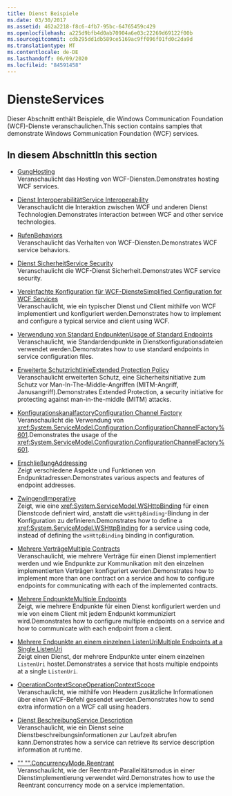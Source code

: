 ```yaml
---
title: Dienst Beispiele
ms.date: 03/30/2017
ms.assetid: 462a2218-f8c6-4fb7-95bc-64765459c429
ms.openlocfilehash: a225d9bfb4d0ab70904a6e03c22269d69122f00b
ms.sourcegitcommit: cdb295dd1db589ce5169ac9ff096f01fd0c2da9d
ms.translationtype: MT
ms.contentlocale: de-DE
ms.lasthandoff: 06/09/2020
ms.locfileid: "84591458"
---
```

# <a name="services"></a><span data-ttu-id="088f9-102">Dienste</span><span class="sxs-lookup"><span data-stu-id="088f9-102">Services</span></span>

<span data-ttu-id="088f9-103">Dieser Abschnitt enthält Beispiele, die Windows Communication Foundation (WCF)-Dienste veranschaulichen.</span><span class="sxs-lookup"><span data-stu-id="088f9-103">This section contains samples that demonstrate Windows Communication Foundation (WCF) services.</span></span>

## <a name="in-this-section"></a><span data-ttu-id="088f9-104">In diesem Abschnitt</span><span class="sxs-lookup"><span data-stu-id="088f9-104">In this section</span></span>

- <span data-ttu-id="088f9-105">[Gung](../feature-details/hosting.md)</span><span class="sxs-lookup"><span data-stu-id="088f9-105">[Hosting](../feature-details/hosting.md)</span></span>\
<span data-ttu-id="088f9-106">Veranschaulicht das Hosting von WCF-Diensten.</span><span class="sxs-lookup"><span data-stu-id="088f9-106">Demonstrates hosting WCF services.</span></span>

- <span data-ttu-id="088f9-107">[Dienst Interoperabilität](service-interoperability.md)</span><span class="sxs-lookup"><span data-stu-id="088f9-107">[Service Interoperability](service-interoperability.md)</span></span>\
<span data-ttu-id="088f9-108">Veranschaulicht die Interaktion zwischen WCF und anderen Dienst Technologien.</span><span class="sxs-lookup"><span data-stu-id="088f9-108">Demonstrates interaction between WCF and other service technologies.</span></span>

- <span data-ttu-id="088f9-109">[Rufen](behaviors.md)</span><span class="sxs-lookup"><span data-stu-id="088f9-109">[Behaviors](behaviors.md)</span></span>\
<span data-ttu-id="088f9-110">Veranschaulicht das Verhalten von WCF-Diensten.</span><span class="sxs-lookup"><span data-stu-id="088f9-110">Demonstrates WCF service behaviors.</span></span>

- <span data-ttu-id="088f9-111">[Dienst Sicherheit](service-security.md)</span><span class="sxs-lookup"><span data-stu-id="088f9-111">[Service Security](service-security.md)</span></span>\
<span data-ttu-id="088f9-112">Veranschaulicht die WCF-Dienst Sicherheit.</span><span class="sxs-lookup"><span data-stu-id="088f9-112">Demonstrates WCF service security.</span></span>

- <span data-ttu-id="088f9-113">[Vereinfachte Konfiguration für WCF-Dienste](simplified-configuration-for-wcf-services.md)</span><span class="sxs-lookup"><span data-stu-id="088f9-113">[Simplified Configuration for WCF Services](simplified-configuration-for-wcf-services.md)</span></span>\
<span data-ttu-id="088f9-114">Veranschaulicht, wie ein typischer Dienst und Client mithilfe von WCF implementiert und konfiguriert werden.</span><span class="sxs-lookup"><span data-stu-id="088f9-114">Demonstrates how to implement and configure a typical service and client using WCF.</span></span>

- <span data-ttu-id="088f9-115">[Verwendung von Standard Endpunkten](usage-of-standard-endpoints.md)</span><span class="sxs-lookup"><span data-stu-id="088f9-115">[Usage of Standard Endpoints](usage-of-standard-endpoints.md)</span></span>\
<span data-ttu-id="088f9-116">Veranschaulicht, wie Standardendpunkte in Dienstkonfigurationsdateien verwendet werden.</span><span class="sxs-lookup"><span data-stu-id="088f9-116">Demonstrates how to use standard endpoints in service configuration files.</span></span>

- <span data-ttu-id="088f9-117">[Erweiterte Schutzrichtlinie](extended-protection-policy.md)</span><span class="sxs-lookup"><span data-stu-id="088f9-117">[Extended Protection Policy](extended-protection-policy.md)</span></span>\
<span data-ttu-id="088f9-118">Veranschaulicht erweiterten Schutz, eine Sicherheitsinitiative zum Schutz vor Man-In-The-Middle-Angriffen (MITM-Angriff, Janusangriff).</span><span class="sxs-lookup"><span data-stu-id="088f9-118">Demonstrates Extended Protection, a security initiative for protecting against man-in-the-middle (MITM) attacks.</span></span>

- <span data-ttu-id="088f9-119">[Konfigurationskanalfactory](configuration-channel-factory.md)</span><span class="sxs-lookup"><span data-stu-id="088f9-119">[Configuration Channel Factory](configuration-channel-factory.md)</span></span>\
<span data-ttu-id="088f9-120">Veranschaulicht die Verwendung von <xref:System.ServiceModel.Configuration.ConfigurationChannelFactory%601>.</span><span class="sxs-lookup"><span data-stu-id="088f9-120">Demonstrates the usage of the <xref:System.ServiceModel.Configuration.ConfigurationChannelFactory%601>.</span></span>

- <span data-ttu-id="088f9-121">[Erschließung](addressing.md)</span><span class="sxs-lookup"><span data-stu-id="088f9-121">[Addressing](addressing.md)</span></span>\
<span data-ttu-id="088f9-122">Zeigt verschiedene Aspekte und Funktionen von Endpunktadressen.</span><span class="sxs-lookup"><span data-stu-id="088f9-122">Demonstrates various aspects and features of endpoint addresses.</span></span>

- <span data-ttu-id="088f9-123">[Zwingend](imperative.md)</span><span class="sxs-lookup"><span data-stu-id="088f9-123">[Imperative](imperative.md)</span></span>\
<span data-ttu-id="088f9-124">Zeigt, wie eine <xref:System.ServiceModel.WSHttpBinding> für einen Dienstcode definiert wird, anstatt die `wsHttpBinding`-Bindung in der Konfiguration zu definieren.</span><span class="sxs-lookup"><span data-stu-id="088f9-124">Demonstrates how to define a <xref:System.ServiceModel.WSHttpBinding> for a service using code, instead of defining the `wsHttpBinding` binding in configuration.</span></span>

- <span data-ttu-id="088f9-125">[Mehrere Verträge](multiple-contracts.md)</span><span class="sxs-lookup"><span data-stu-id="088f9-125">[Multiple Contracts](multiple-contracts.md)</span></span>\
<span data-ttu-id="088f9-126">Veranschaulicht, wie mehrere Verträge für einen Dienst implementiert werden und wie Endpunkte zur Kommunikation mit den einzelnen implementierten Verträgen konfiguriert werden.</span><span class="sxs-lookup"><span data-stu-id="088f9-126">Demonstrates how to implement more than one contract on a service and how to configure endpoints for communicating with each of the implemented contracts.</span></span>

- <span data-ttu-id="088f9-127">[Mehrere Endpunkte](multiple-endpoints.md)</span><span class="sxs-lookup"><span data-stu-id="088f9-127">[Multiple Endpoints](multiple-endpoints.md)</span></span>\
<span data-ttu-id="088f9-128">Zeigt, wie mehrere Endpunkte für einen Dienst konfiguriert werden und wie von einem Client mit jedem Endpunkt kommuniziert wird.</span><span class="sxs-lookup"><span data-stu-id="088f9-128">Demonstrates how to configure multiple endpoints on a service and how to communicate with each endpoint from a client.</span></span>

- <span data-ttu-id="088f9-129">[Mehrere Endpunkte an einem einzelnen ListenUri](multiple-endpoints-at-a-single-listenuri.md)</span><span class="sxs-lookup"><span data-stu-id="088f9-129">[Multiple Endpoints at a Single ListenUri](multiple-endpoints-at-a-single-listenuri.md)</span></span>\
<span data-ttu-id="088f9-130">Zeigt einen Dienst, der mehrere Endpunkte unter einem einzelnen `ListenUri` hostet.</span><span class="sxs-lookup"><span data-stu-id="088f9-130">Demonstrates a service that hosts multiple endpoints at a single `ListenUri`.</span></span>

- <span data-ttu-id="088f9-131">[OperationContextScope](operationcontextscope.md)</span><span class="sxs-lookup"><span data-stu-id="088f9-131">[OperationContextScope](operationcontextscope.md)</span></span>\
<span data-ttu-id="088f9-132">Veranschaulicht, wie mithilfe von Headern zusätzliche Informationen über einen WCF-Befehl gesendet werden.</span><span class="sxs-lookup"><span data-stu-id="088f9-132">Demonstrates how to send extra information on a WCF call using headers.</span></span>

- <span data-ttu-id="088f9-133">[Dienst Beschreibung](service-description.md)</span><span class="sxs-lookup"><span data-stu-id="088f9-133">[Service Description](service-description.md)</span></span>\
<span data-ttu-id="088f9-134">Veranschaulicht, wie ein Dienst seine Dienstbeschreibungsinformationen zur Laufzeit abrufen kann.</span><span class="sxs-lookup"><span data-stu-id="088f9-134">Demonstrates how a service can retrieve its service description information at runtime.</span></span>

- <span data-ttu-id="088f9-135">["" "".](concurrencymode-reentrant.md)</span><span class="sxs-lookup"><span data-stu-id="088f9-135">[ConcurrencyMode.Reentrant](concurrencymode-reentrant.md)</span></span>\
<span data-ttu-id="088f9-136">Veranschaulicht, wie der Reentrant-Parallelitätsmodus in einer Dienstimplementierung verwendet wird.</span><span class="sxs-lookup"><span data-stu-id="088f9-136">Demonstrates how to use the Reentrant concurrency mode on a service implementation.</span></span>
